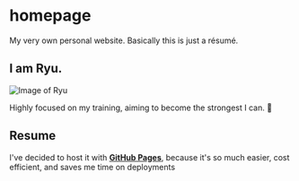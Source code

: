 # homepage
My very own personal website. Basically this is just a résumé.

## I am Ryu.

![Image of Ryu](https://vignette.wikia.nocookie.net/streetfighter/images/4/46/Ryurender.png/revision/latest/scale-to-width-down/350?cb=20170728171704)

Highly focused on my training, aiming to become the strongest I can. :facepunch:

## Resume
I've decided to host it with [**GitHub Pages**](https://rshul.github.io/homepage/), because it's so much easier, cost efficient, and saves me time on deployments
